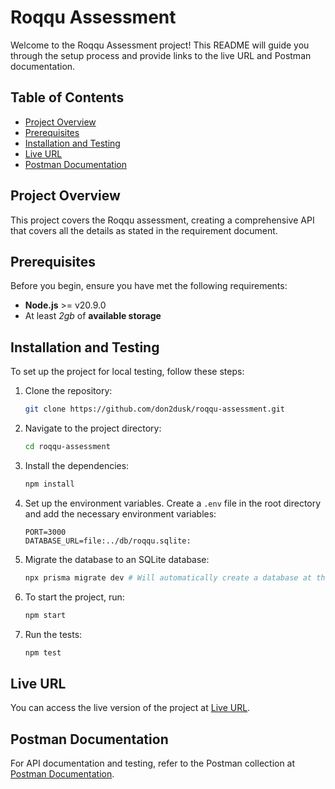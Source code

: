 # Roqqu Assessment

Welcome to the Roqqu Assessment project! This README will guide you through the setup process and provide links to the live URL and Postman documentation.

## Table of Contents

- [Project Overview](#project-overview)
- [Prerequisites](#prerequisites)
- [Installation and Testing](#installation-and-testing)
- [Live URL](#live-url)
- [Postman Documentation](#postman-documentation)

## Project Overview

This project covers the Roqqu assessment, creating a comprehensive API that covers all the details as stated in the requirement document.

## Prerequisites

Before you begin, ensure you have met the following requirements:

- **Node.js** >= v20.9.0
- At least _2gb_ of **available storage**

## Installation and Testing

To set up the project for local testing, follow these steps:

1. Clone the repository:
   ```bash
   git clone https://github.com/don2dusk/roqqu-assessment.git
   ```
2. Navigate to the project directory:
   ```bash
   cd roqqu-assessment
   ```
3. Install the dependencies:

   ```bash
   npm install
   ```

4. Set up the environment variables. Create a `.env` file in the root directory and add the necessary environment variables:

   ```
   PORT=3000
   DATABASE_URL=file:../db/roqqu.sqlite:
   ```

5. Migrate the database to an SQLite database:

   ```bash
   npx prisma migrate dev # Will automatically create a database at the DATABASE_URL provided above
   ```

6. To start the project, run:

   ```bash
   npm start
   ```

7. Run the tests:
   ```bash
   npm test
   ```

## Live URL

You can access the live version of the project at [Live URL](http://roqqu-api.eba-cwcssbmp.us-west-2.elasticbeanstalk.com/).

## Postman Documentation

For API documentation and testing, refer to the Postman collection at [Postman Documentation](https://documenter.getpostman.com/view/25022077/2sAYdkHpMZ).
